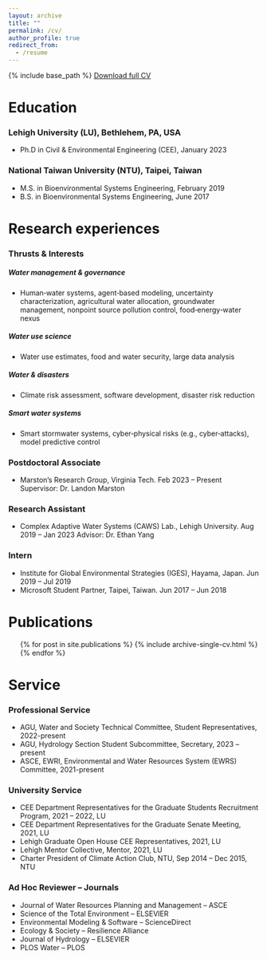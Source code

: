 ```yaml
---
layout: archive
title: ""
permalink: /cv/
author_profile: true
redirect_from:
  - /resume
---
```


{% include base_path %}
[Download full CV](https://github.com/philip928lin/philip928lin.github.io/raw/main/files/CV_Chung_Yi_Lin.pdf)

Education
======
### Lehigh University (LU), Bethlehem, PA, USA
* Ph.D in Civil & Environmental Engineering (CEE), January 2023

### National Taiwan University (NTU), Taipei, Taiwan
* M.S. in Bioenvironmental Systems Engineering, February 2019 
* B.S. in Bioenvironmental Systems Engineering, June 2017

Research experiences  
======                                                    
### Thrusts & Interests

##### Water management & governance
* Human‑water systems, agent‑based modeling, uncertainty characterization, agricultural water allocation, groundwater management, nonpoint source pollution control, food‑energy‑water nexus

##### Water use science
* Water use estimates, food and water security, large data analysis

##### Water & disasters
* Climate risk assessment, software development, disaster risk reduction

##### Smart water systems
* Smart stormwater systems, cyber‑physical risks (e.g., cyber‑attacks), model predictive control

### Postdoctoral Associate  
* Marston’s Research Group, Virginia Tech. Feb 2023 – Present
Supervisor: Dr. Landon Marston

### Research Assistant    
* Complex Adaptive Water Systems (CAWS) Lab., Lehigh University. Aug 2019 – Jan 2023
Advisor: Dr. Ethan Yang

### Intern      
* Institute for Global Environmental Strategies (IGES), Hayama, Japan. Jun 2019 – Jul 2019
* Microsoft Student Partner, Taipei, Taiwan. Jun 2017 – Jun 2018


Publications
======
  <ul>{% for post in site.publications %}
    {% include archive-single-cv.html %}
  {% endfor %}</ul>

<!---
Talks
======
  <ul>{% for post in site.talks %}
    {% include archive-single-talk-cv.html %}
  {% endfor %}</ul>
  
Teaching
======
  <ul>{% for post in site.teaching %}
    {% include archive-single-cv.html %}
  {% endfor %}</ul>
-->

Service
======
### Professional Service
* AGU, Water and Society Technical Committee, Student Representatives, 2022-present
* AGU, Hydrology Section Student Subcommittee, Secretary, 2023 – present
* ASCE, EWRI, Environmental and Water Resources System (EWRS) Committee, 2021-present

### University Service
* CEE Department Representatives for the Graduate Students Recruitment Program, 2021 – 2022, LU
* CEE Department Representatives for the Graduate Senate Meeting, 2021, LU
* Lehigh Graduate Open House CEE Representatives, 2021, LU
* Lehigh Mentor Collective, Mentor, 2021, LU
* Charter President of Climate Action Club, NTU, Sep 2014 – Dec 2015, NTU

### Ad Hoc Reviewer – Journals
* Journal of Water Resources Planning and Management – ASCE
* Science of the Total Environment – ELSEVIER
* Environmental Modeling & Software – ScienceDirect
* Ecology & Society – Resilience Alliance
* Journal of Hydrology – ELSEVIER
* PLOS Water – PLOS


